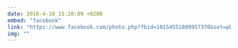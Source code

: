 ```yaml
---
date: 2016-4-10 15:20:09 +0200
embed: "facebook"
link: "https://www.facebook.com/photo.php?fbid=10154551809957370&set=pb.836997369.-2207520000.1491385050.&type=3&theater"
img: ""
---
```

